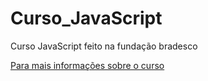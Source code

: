 # Curso_JavaScript
Curso JavaScript feito na fundação bradesco

[Para mais informações sobre o curso](https://www.ev.org.br/cursos/introducao-ao-javascript)
